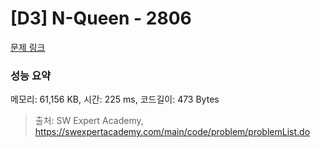 # [D3] N-Queen - 2806 

[문제 링크](https://swexpertacademy.com/main/code/problem/problemDetail.do?contestProbId=AV7GKs06AU0DFAXB) 

### 성능 요약

메모리: 61,156 KB, 시간: 225 ms, 코드길이: 473 Bytes



> 출처: SW Expert Academy, https://swexpertacademy.com/main/code/problem/problemList.do